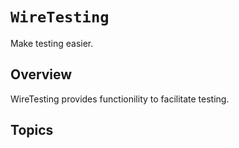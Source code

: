 # ``WireTesting``

Make testing easier.

## Overview

WireTesting provides functionility to facilitate testing.

## Topics

